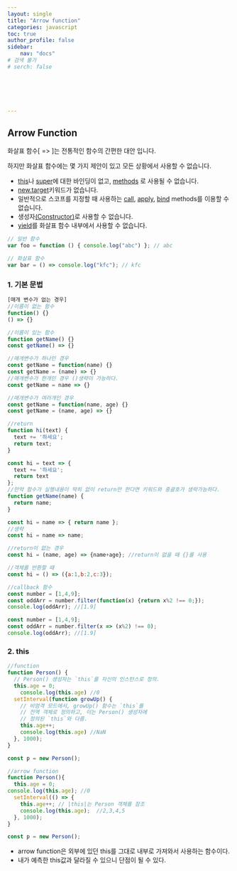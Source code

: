 ```yaml
---
layout: single
title: "Arrow function"
categories: javascript
toc: true
author_profile: false
sidebar:
    nav: "docs"
# 검색 불가
# serch: false 






---
```




## Arrow Function

화살표 함수[  => ]는 전통적인 함수의 간편한 대안 입니다. 

하지만 화살표 함수에는 몇 가지 제안이 있고 모든 상황에서 사용할 수 없습니다.

- [this](https://developer.mozilla.org/ko/docs/Web/JavaScript/Reference/Operators/this)나 [super](https://developer.mozilla.org/ko/docs/Web/JavaScript/Reference/Operators/super)에 대한 바인딩이 없고, [methods](https://developer.mozilla.org/ko/docs/Glossary/Method) 로 사용될 수 없습니다.
- [new.target](https://developer.mozilla.org/ko/docs/Web/JavaScript/Reference/Operators/new.target)키워드가 없습니다.
- 일반적으로 스코프를 지정할 때 사용하는 [call](https://developer.mozilla.org/ko/docs/Web/JavaScript/Reference/Global_Objects/Function/call), [apply](https://developer.mozilla.org/ko/docs/Web/JavaScript/Reference/Global_Objects/Function/apply), [bind](https://developer.mozilla.org/ko/docs/Web/JavaScript/Reference/Global_Objects/Function/bind) methods를 이용할 수 없습니다.
- 생성자[(Constructor)](https://developer.mozilla.org/ko/docs/Web/JavaScript/Reference/Classes/constructor)로 사용할 수 없습니다.
- [yield](https://developer.mozilla.org/ko/docs/Web/JavaScript/Reference/Operators/yield)를 화살표 함수 내부에서 사용할 수 없습니다.

```javascript
// 일반 함수
var foo = function () { console.log("abc") }; // abc

// 화살표 함수
var bar = () => console.log("kfc"); // kfc
```



### 1. 기본 문법

```javascript
[매개 변수가 없는 경우]
//이름이 없는 함수
function() {}
() => {}

//이름이 있는 함수
function getName() {}
const getName() => {}

//매개변수가 하나인 경우
const getName = function(name) {}
const getName = (name) => {}
//매개변수가 한개인 경우 ()생략이 가능하다.
const getName = name => {}

//매개변수가 여러개인 경우
const getName = function(name, age) {}
const getName = (name, age) => {}

//return 
function hi(text) {
  text += '하세요';
  return text;
}

const hi = text => { 
  text += '하세요';
  return text 
};
//만약 함수가 실행내용이 딱히 없이 return만 한다면 키워드와 중괄호가 생략가능하다.
function getName(name) {
  return name;
}

const hi = name => { return name };
//생략
const hi = name => name;

//return이 없는 경우
const hi = (name, age) => {name+age}; //return이 없을 때 {}를 사용

//객체를 반환할 때
const hi = () => ({a:1,b:2,c:3});

//callback 함수
const number = [1,4,9];
const oddArr = number.filter(function(x) {return x%2 !== 0;});
console.log(oddArr); //[1.9]

const number = [1,4,9];
const oddArr = number.filter(x => (x%2) !== 0);
console.log(oddArr); //[1.9]
```



### 2. this

```javascript
//function
function Person() {
  // Person() 생성자는 `this`를 자신의 인스턴스로 정의.
  this.age = 0;
	console.log(this.age) //0
  setInterval(function growUp() {
    // 비엄격 모드에서, growUp() 함수는 `this`를
    // 전역 객체로 정의하고, 이는 Person() 생성자에
    // 정의된 `this`와 다름.
    this.age++;
    console.log(this.age) //NaN
  }, 1000);
}

const p = new Person();

//arrow function
function Person(){
  this.age = 0;
console.log(this.age); //0
  setInterval(() => {
    this.age++; // |this|는 Person 객체를 참조
    console.log(this.age);  //2,3,4,5
  }, 1000);
}

const p = new Person();
```

- arrow function은 외부에 있던 this를 그대로 내부로 가져와서 사용하는 함수이다.
- 내가 예측한 this값과 달라질 수 있으니 단점이 될 수 있다.